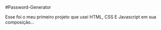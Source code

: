 #Password-Generator

Esse foi o meu primeiro projeto que usei HTML, CSS E Javascript em sua composição...

